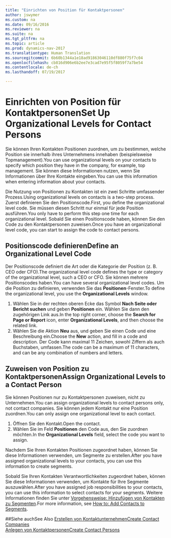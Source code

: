 ```yaml
---
title: "Einrichten von Position für Kontaktpersonen"
author: jswymer
ms.custom: na
ms.date: 09/16/2016
ms.reviewer: na
ms.suite: na
ms.tgt_pltfrm: na
ms.topic: article
ms.prod: dynamics-nav-2017
ms.translationtype: Human Translation
ms.sourcegitcommit: 6b60b1344a1e18ad91863046110df880f75f7c04
ms.openlocfilehash: cb816d906e6b2ee7e3cad7e95f5f8059f7a7be54
ms.contentlocale: de-ch
ms.lasthandoff: 07/19/2017

---
```

# <a name="set-up-organizational-levels-for-contact-persons"></a><span data-ttu-id="43012-102">Einrichten von Position für Kontaktpersonen</span><span class="sxs-lookup"><span data-stu-id="43012-102">Set Up Organizational Levels for Contact Persons</span></span>
<span data-ttu-id="43012-103">Sie können Ihren Kontakten Positionen zuordnen, um zu bestimmen, welche Position sie innerhalb ihres Unternehmens innehaben (beispielsweise Topmanagement).</span><span class="sxs-lookup"><span data-stu-id="43012-103">You can use organizational levels on your contacts to specify which position they have in the company, for example, top management.</span></span> <span data-ttu-id="43012-104">Sie können diese Informationen nutzen, wenn Sie Informationen über Ihre Kontakte eingeben.</span><span class="sxs-lookup"><span data-stu-id="43012-104">You can use this information when entering information about your contacts.</span></span>

<span data-ttu-id="43012-105">Die Nutzung von Positionen zu Kontakten ist ein zwei Schritte umfassender Prozess.</span><span class="sxs-lookup"><span data-stu-id="43012-105">Using organizational levels on contacts is a two-step process.</span></span> <span data-ttu-id="43012-106">Zuerst definieren Sie den Positionscode.</span><span class="sxs-lookup"><span data-stu-id="43012-106">First, you define the organizational level code.</span></span> <span data-ttu-id="43012-107">Sie müssen diesen Schritt nur einmal für jede Position ausführen.</span><span class="sxs-lookup"><span data-stu-id="43012-107">You only have to perform this step one time for each organizational level.</span></span> <span data-ttu-id="43012-108">Sobald Sie einen Positionscode haben, können Sie den Code zu den Kontaktpersonen zuweisen.</span><span class="sxs-lookup"><span data-stu-id="43012-108">Once you have an organizational level code, you can start to assign the code to contact persons.</span></span>

## <a name="define-an-organizational-level-code"></a><span data-ttu-id="43012-109">Positionscode definieren</span><span class="sxs-lookup"><span data-stu-id="43012-109">Define an Organizational Level Code</span></span>
<span data-ttu-id="43012-110">Der Positionscode definiert die Art oder die Kategorie der Position (z. B. CEO oder CFO).</span><span class="sxs-lookup"><span data-stu-id="43012-110">The organizational level code defines the type or category of the organizational level, such a CEO  or CFO.</span></span> <span data-ttu-id="43012-111">Sie können mehrere Positionscodes haben.</span><span class="sxs-lookup"><span data-stu-id="43012-111">You can have several organizational level codes.</span></span> <span data-ttu-id="43012-112">Um die Position zu definieren, verwenden Sie das **Positionen**-Fenster.</span><span class="sxs-lookup"><span data-stu-id="43012-112">To define the organizational level, you use the **Organizational Levels** window.</span></span>

1. <span data-ttu-id="43012-113">Wählen Sie in der rechten oberen Ecke das Symbol **Nach Seite oder Bericht suchen** und geben **Positionen** ein. Wählen Sie dann den zugehörigen Link aus.</span><span class="sxs-lookup"><span data-stu-id="43012-113">In the top right corner, choose the **Search for Page or Report** icon, enter **Organizational Levels**, and then choose the related link.</span></span>
2. <span data-ttu-id="43012-114">Wählen Sie die Aktion **Neu** aus, und geben Sie einen Code und eine Beschreibung ein.</span><span class="sxs-lookup"><span data-stu-id="43012-114">Choose the **New** action, and fill in a code and description.</span></span> <span data-ttu-id="43012-115">Der Code kann maximal 11 Zeichen, sowohl Ziffern als auch Buchstaben, umfassen.</span><span class="sxs-lookup"><span data-stu-id="43012-115">The code can be a maximum of 11 characters, and can be any combination of numbers and letters.</span></span>

## <a name="assign-organizational-levels-to-a-contact-person"></a><span data-ttu-id="43012-116">Zuweisen von Position zu Kontaktpersonen</span><span class="sxs-lookup"><span data-stu-id="43012-116">Assign Organizational Levels to a Contact Person</span></span>
<span data-ttu-id="43012-117">Sie können Positionen nur zu Kontaktpersonen zuweisen, nicht zu Unternehmen.</span><span class="sxs-lookup"><span data-stu-id="43012-117">You can assign organizational levels to contact persons only, not contact companies.</span></span> <span data-ttu-id="43012-118">Sie können jedem Kontakt nur eine Position zuordnen.</span><span class="sxs-lookup"><span data-stu-id="43012-118">You can only assign one organizational level to each contact.</span></span>

1. <span data-ttu-id="43012-119">Öffnen Sie den Kontakt.</span><span class="sxs-lookup"><span data-stu-id="43012-119">Open the contact.</span></span>
2. <span data-ttu-id="43012-120">Wählen Sie im Feld **Positionen** den Code aus, den Sie zuordnen möchten.</span><span class="sxs-lookup"><span data-stu-id="43012-120">In the **Organizational Levels** field, select the code you want to assign.</span></span>

<span data-ttu-id="43012-121">Nachdem Sie Ihren Kontakten Positionen zugeordnet haben, können Sie diese Informationen verwenden, um Segmente zu erstellen.</span><span class="sxs-lookup"><span data-stu-id="43012-121">After you have assigned organizational levels to your contacts, you can use this information to create segments.</span></span>

<span data-ttu-id="43012-122">Sobald Sie Ihren Kontakten Verantwortlichkeiten zugeordnet haben, können Sie diese Informationen verwenden, um Kontakte für Ihre Segmente auszuwählen.</span><span class="sxs-lookup"><span data-stu-id="43012-122">After you have assigned job responsibilities to your contacts, you can use this information to select contacts for your segments.</span></span> <span data-ttu-id="43012-123">Weitere Informationen finden Sie unter [Vorgehensweise: Hinzufügen von Kontakten zu Segmenten](marketing-add-contact-segment.md).</span><span class="sxs-lookup"><span data-stu-id="43012-123">For more information, see [How to: Add Contacts to Segments](marketing-add-contact-segment.md).</span></span>

##<a name="see-also"></a><span data-ttu-id="43012-124">Siehe auch</span><span class="sxs-lookup"><span data-stu-id="43012-124">See Also</span></span>
[<span data-ttu-id="43012-125">Erstellen von Kontaktunternehmen</span><span class="sxs-lookup"><span data-stu-id="43012-125">Create Contact Companies</span></span>](marketing-create-contact-companies.md)  
[<span data-ttu-id="43012-126">Anlegen von Kontaktpersonen</span><span class="sxs-lookup"><span data-stu-id="43012-126">Create Contact Persons</span></span>](marketing-create-contact-persons.md)  

